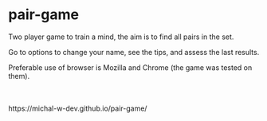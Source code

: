 # pair-game

<p>Two player game to train a mind, the aim is to find all pairs in the set. </p>
<p>Go to options to change your name, see the tips, and assess the last results. </p>
<p>Preferable use of browser is Mozilla and Chrome (the game was tested on them). </p>
<br><br>
https://michal-w-dev.github.io/pair-game/
